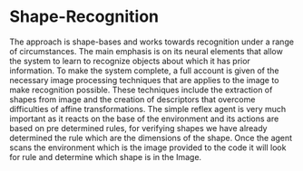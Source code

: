 # Shape-Recognition

The approach is shape-bases and works towards recognition under a range of circumstances. The main emphasis is on its neural elements that allow the system to learn to recognize objects about which it has prior information. To make the system complete, a full account is given of the necessary image processing techniques that are applies to the image to make recognition possible. These techniques include the extraction of shapes from image and the creation of descriptors that overcome difficulties of affine transformations. The simple reflex agent is very much important as it reacts on the base of the environment and its actions are based on pre determined rules, for verifying shapes we have already determined the rule which are the dimensions of the shape. Once the agent scans the environment which is the image provided to the code it will look for rule and determine which shape is in the Image.
